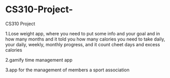 # CS310-Project-
CS310 Project 


1.Lose weight app, where you need to put some info and your goal and in how many months and it told you how many calories you need to take daily, your daily, weekly, monthly progress, and it count cheet days and excess calories

2.gamify time management app

3.app for the management of members a sport association
